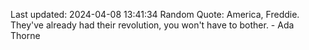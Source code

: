 Last updated: 2024-04-08 13:41:34
Random Quote: America, Freddie. They've already had their revolution, you won't have to bother. - Ada Thorne